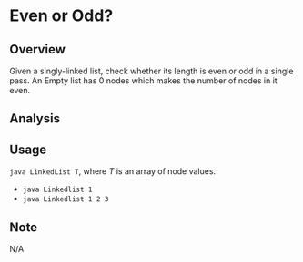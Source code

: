 # Even or Odd?

Overview
---
Given a singly-linked list, check whether its length is even or odd in a 
single pass. An Empty list has 0 nodes which makes the number of nodes 
in it even.

Analysis
---

Usage
---
`java LinkedList T`, where _T_ is an array of node values.

* `java Linkedlist 1`
* `java Linkedlist 1 2 3`

Note
---
N/A

